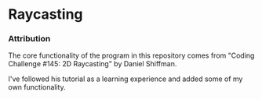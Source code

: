 # Raycasting

### Attribution

The core functionality of the program in this repository comes from
"Coding Challenge #145: 2D Raycasting" by Daniel Shiffman. 

I've followed his tutorial as a learning experience and added some of my own functionality.
